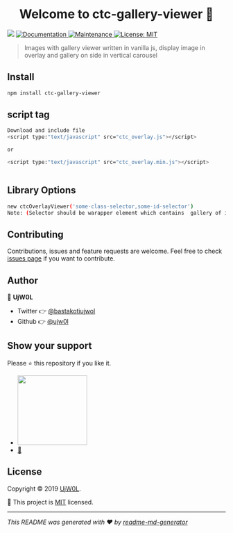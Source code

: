 ﻿<h1 align="center">Welcome to ctc-gallery-viewer 👋</h1>
<p>
  <img src="https://img.shields.io/badge/version-1.6.1-blue.svg?cacheSeconds=2592000" />
  <a href="https://ujw0l.github.io/ctc-gallery-viewer/">
    <img alt="Documentation" src="https://img.shields.io/badge/documentation-yes-brightgreen.svg" target="_blank" />
  </a>
  <a href="https://github.com/ujw0l/ctc-gallery-viewer/graphs/commit-activity">
    <img alt="Maintenance" src="https://img.shields.io/badge/Maintained%3F-yes-green.svg" target="_blank" />
  </a>
  <a href="https://github.com/ujw0l/ctc-gallery-viewer/blob/master/LICENSE">
    <img alt="License: MIT" src="https://img.shields.io/badge/License-MIT-yellow.svg" target="_blank" />
  </a>
</p>

> Images with gallery viewer written in vanilla js, display image in overlay and gallery on side in vertical carousel

## Install

```sh
npm install ctc-gallery-viewer
```
## script tag

```sh
Download and include file
<script type:"text/javascript" src="ctc_overlay.js"></script>

or 

<script type:"text/javascript" src="ctc_overlay.min.js"></script>
 
```


## Library Options 

```sh
new ctcOverlayViewer('some-class-selector,some-id-selector')
Note: (Selector should be warapper element which contains  gallery of images)

```



## Contributing

Contributions, issues and feature requests are welcome. Feel free to check [issues page](https://github.com/ujw0l/ctc-gallery-viewer/issues) if you want to contribute.

## Author

👤 **UjW0L**

* Twitter 👉 [@bastakotiujwol](https://twitter.com/bastakotiujwol)
* Github 👉 [@ujw0l](https://github.com/ujw0l)

## Show your support

Please ⭐️ this repository if you like it.

<ul>
<li>
<a href="https://www.patreon.com/ujw0l">
  <img src="https://c5.patreon.com/external/logo/become_a_patron_button@2x.png" width="160">
</a>
</li>
<li>
<a href="https://www.buymeacoffee.com/ujw0l" title=" Buy me Beer"> 🍺 </a>
</li>
</ul>

## License

Copyright © 2019 [UjW0L](https://github.com/ujw0l).

📜 This project is [MIT](https://github.com/ujw0l/ctc-gallery-viewer/blob/master/LICENSE) licensed.

***
_This README was generated with ❤️ by [readme-md-generator](https://github.com/kefranabg/readme-md-generator)_
